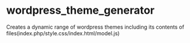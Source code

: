 # wordpress_theme_generator
Creates a dynamic range of wordpress themes including its contents of files(index.php/style.css/index.html/model.js)
